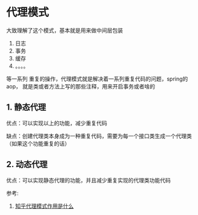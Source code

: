 # 代理模式

大致理解了这个模式，基本就是用来做中间层包装
1. 日志
2. 事务
3. 缓存
4. 。。。。

等一系列 重复的操作，代理模式就是解决着一系列重复代码的问题，spring的aop，
就是类或者方法上写的那些注释，用来开启事务或者啥的


## 1. 静态代理

优点：可以实现以上的功能，减少重复代码

缺点：创建代理类本身成为一种重复代码，需要为每一个接口类生成一个代理类（如果这个功能重复的话）


## 2. 动态代理

优点：可以实现静态代理的功能，并且减少重复实现的代理类功能代码



参考:
1. [知乎代理模式作用是什么](https://www.zhihu.com/question/20794107)